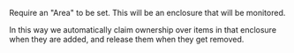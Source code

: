 Require an "Area" to be set.  This will be an enclosure that will be monitored.

In this way we automatically claim ownership over items in that enclosure when they are added, and release them when they get removed.
